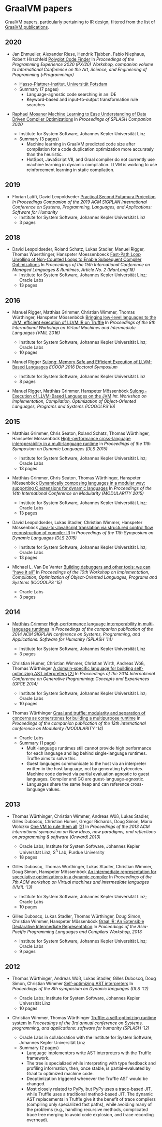 # GraalVM papers

GraalVM papers, particularly pertaining to IR design, filtered from the list of
[GraalVM publications](https://www.graalvm.org/community/publications/).

## 2020

- Jan Ehmueller, Alexander Riese, Hendrik Tjabben, Fabio Niephaus, Robert
  Hirschfeld [Polyglot Code Finder](https://doi.org/10.1145/3397537.3397559) In
  *Proceedings of the Programming Experience 2020 (PX/20) Workshop, companion
  volume to International Conference on the Art, Science, and Engineering of
  Programming (‹Programming›)*
  - [Hasso-Plattner-Institut, Universität Potsdam](https://hpi.de/)
  - Summary (7 pages)
    - Language-agnostic code searching in an IDE
    - Keyword-based and input-to-output transformation rule searches

- [Raphael Mosaner](https://ssw.jku.at/General/Staff/Mosaner/) [Machine Learning
  to Ease Understanding of Data Driven Compiler
  Optimizations](https://dl.acm.org/doi/10.1145/3426430.3429451) In *Proceedings
  of SPLASH Companion 2020*
  - Institute for System Software, Johannes Kepler Universität Linz
  - Summary (3 pages)
    - Machine learning in GraalVM predicted code size after compilation for a
      code duplication optimization more accurately than the heuristic.
    - HotSpot, JavaScript V8, and Graal compiler do not currently use machine
      learning in dynamic compilation. LLVM is working to use reinforcement
      learning in static compilation.

## 2019

- Florian Latifi, David Leopoldseder [Practical Second Futamura
  Projection](https://dl.acm.org/citation.cfm?id=3361077) *In Proceedings
  Companion of the 2019 ACM SIGPLAN International Conference on Systems,
  Programming, Languages, and Applications: Software for Humanity*
  - Institute for System Software, Johannes Kepler Universität Linz
  - 3 pages

## 2018

- David Leopoldseder, Roland Schatz, Lukas Stadler, Manuel Rigger, Thomas
  Wuerthinger, Hanspeter Moessenboeck [Fast-Path Loop Unrolling of Non-Counted
  Loops to Enable Subsequent Compiler
  Optimizations](https://dl.acm.org/citation.cfm?id=3237013) In *Proceedings of
  the 15th International Conference on Managed Languages & Runtimes, Article No.
  2 (ManLang’18)*
  - Institute for System Software, Johannes Kepler Universität Linz; Oracle Labs
  - 13 pages

## 2016

- Manuel Rigger, Matthias Grimmer, Christian Wimmer, Thomas Würthinger,
  Hanspeter Mössenböck [Bringing low-level languages to the JVM: efficient
  execution of LLVM IR on Truffle](https://doi.org/10.1145/2998415.2998416) In
  *Proceedings of the 8th International Workshop on Virtual Machines and
  Intermediate Languages (VMIL 2016)*
  - Institute for System Software, Johannes Kepler Universität Linz; Oracle Labs
  - 10 pages

- Manuel Rigger [Sulong: Memory Safe and Efficient Execution of LLVM-Based
  Languages](http://ssw.jku.at/General/Staff/ManuelRigger/ECOOP16-DS.pdf) *ECOOP
  2016 Doctoral Symposium*
  - Institute for System Software, Johannes Kepler Universität Linz
  - 8 pages

- Manuel Rigger, Matthias Grimmer, Hanspeter Mössenböck [Sulong - Execution of
  LLVM-Based Languages on the
  JVM](http://2016.ecoop.org/event/icooolps-2016-sulong-execution-of-llvm-based-languages-on-the-jvm)
  *Int. Workshop on Implementation, Compilation, Optimization of Object-Oriented
  Languages, Programs and Systems (ICOOOLPS’16)*

## 2015

- Matthias Grimmer, Chris Seaton, Roland Schatz, Thomas Würthinger, Hanspeter
  Mössenböck [High-performance cross-language interoperability in a
  multi-language runtime](http://dx.doi.org/10.1145/2936313.2816714) In
  *Proceedings of the 11th Symposium on Dynamic Languages (DLS 2015)*
  - Institute for System Software, Johannes Kepler Universität Linz; Oracle Labs
  - 13 pages

- Matthias Grimmer, Chris Seaton, Thomas Würthinger, Hanspeter Mössenböck
  [Dynamically composing languages in a modular way: supporting C extensions for
  dynamic languages](http://dx.doi.org/10.1145/2724525.2728790) In *Proceedings
  of the 14th International Conference on Modularity (MODULARITY 2015)*
  - Institute for System Software, Johannes Kepler Universität Linz; Oracle Labs
  - 13 pages

- David Leopoldseder, Lukas Stadler, Christian Wimmer, Hanspeter Mössenböck
  [Java-to-JavaScript translation via structured control flow reconstruction of
  compiler IR](http://dx.doi.org/10.1145/2816707.2816715) In *Proceedings of the
  11th Symposium on Dynamic Languages (DLS 2015)*
  - Institute for System Software, Johannes Kepler Universität Linz; Oracle Labs
  - 13 pages

- Michael L. Van De Vanter [Building debuggers and other tools: we can “have it
  all”](http://dx.doi.org/10.1145/2843915.2843917) In *Proceedings of the 10th
  Workshop on Implementation, Compilation, Optimization of Object-Oriented
  Languages, Programs and Systems (ICOOOLPS ‘15)*
  - Oracle Labs
  - 3 pages

## 2014

- [Matthias Grimmer](https://ssw.jku.at/General/Staff/Grimmer/)
  [High-performance language interoperability in multi-language
  runtimes](http://dx.doi.org/10.1145/2660252.2660256) In *Proceedings of the
  companion publication of the 2014 ACM SIGPLAN conference on Systems,
  Programming, and Applications: Software for Humanity (SPLASH ‘14)*
  - Institute for System Software, Johannes Kepler Universität Linz
  - 3 pages

- Christian Humer, Christian Wimmer, Christian Wirth, Andreas Wöß, Thomas
  Würthinger [A domain-specific language for building self-optimizing AST
  interpreters](http://dx.doi.org/10.1145/2658761.2658776)
  [[2]](http://lafo.ssw.uni-linz.ac.at/papers/2014_GPCE_TruffleDSL.pdf) In
  *Proceedings of the 2014 International Conference on Generative Programming:
  Concepts and Experiences (GPCE 2014)*
  - Institute for System Software, Johannes Kepler Universität Linz; Oracle Labs
  - 10 pages

- Thomas Würthinger [Graal and truffle: modularity and separation of concerns as
  cornerstones for building a multipurpose
  runtime](http://dx.doi.org/10.1145/2584469.2584663) In *Proceedings of the
  companion publication of the 13th international conference on Modularity
  (MODULARITY ‘14)*
  - Oracle Labs
  - Summary (1 page)
    - Multi-language runtimes still cannot provide high performance for each
      language and lag behind single-language runtimes. Truffle aims to solve
      this.
    - Guest languages communicate to the host via an interpreter written in the
      host language, not by generating bytecodes. Machine code derived via
      partial evaluation agnostic to guest languages. Compiler and GC are
      guest-language-agnostic.
    - Languages share the same heap and can reference cross-language values.

## 2013

- Thomas Würthinger, Christian Wimmer, Andreas Wöß, Lukas Stadler, Gilles
  Duboscq, Christian Humer, Gregor Richards, Doug Simon, Mario Wolczko [One VM
  to rule them all](http://dx.doi.org/10.1145/2509578.2509581)
  [[2]](http://lafo.ssw.uni-linz.ac.at/papers/2013_Onward_OneVMToRuleThemAll.pdf)
  In *Proceedings of the 2013 ACM international symposium on New ideas, new
  paradigms, and reflections on programming & software (Onward! 2013)*
  - Oracle Labs; Institute for System Software, Johannes Kepler Universität
    Linz; S<sup>3</sup> Lab, Purdue University
  - 18 pages

- Gilles Duboscq, Thomas Würthinger, Lukas Stadler, Christian Wimmer, Doug
  Simon, Hanspeter Mössenböck [An intermediate representation for speculative
  optimizations in a dynamic
  compiler](http://dx.doi.org/10.1145/2542142.2542143) In *Proceedings of the
  7th ACM workshop on Virtual machines and intermediate languages (VMIL ‘13)*
  - Institute for System Software, Johannes Kepler Universität Linz; Oracle Labs
  - 10 pages

- Gilles Duboscq, Lukas Stadler, Thomas Würthinger, Doug Simon, Christian
  Wimmer, Hanspeter Mössenböck [Graal IR: An Extensible Declarative Intermediate
  Representation](http://ssw.jku.at/General/Staff/GD/APPLC-2013-paper_12.pdf) In
  *Proceedings of the Asia-Pacific Programming Languages and Compilers Workshop,
  2013*
  - Institute for System Software, Johannes Kepler Universität Linz; Oracle Labs
  - 9 pages

## 2012

- Thomas Würthinger, Andreas Wöß, Lukas Stadler, Gilles Duboscq, Doug Simon,
  Christian Wimmer [Self-optimizing AST
  interpreters](http://dl.acm.org/citation.cfm?doid=2384577.2384587) In
  *Proceedings of the 8th symposium on Dynamic languages (DLS ‘12)*
  - Oracle Labs; Institute for System Software, Johannes Kepler Universität Linz
  - 10 pages

- Christian Wimmer, Thomas Würthinger [Truffle: a self-optimizing runtime
  system](http://dx.doi.org/10.1145/2384716.2384723) In *Proceedings of the 3rd
  annual conference on Systems, programming, and applications: software for
  humanity (SPLASH ‘12)*
  - Oracle Labs in collaboration with the Institute for System Software,
    Johannes Kepler Universität Linz
  - Summary (2 pages)
    - Language implementors write AST interpreters with the Truffle framework.
    - The tree is specialized while interpreting with type feedback and
      profiling information, then, once stable, is partial-evaluated by Graal to
      optimized machine code.
    - Deoptimization triggered whenever the Truffle AST would be changed.
    - Most closely related to PyPy, but PyPy uses a trace-based JIT, while
      Truffle uses a traditional method-based JIT. The dynamic AST replacements
      in Truffle give it the benefit of trace compilers (compiling only
      specialized fast paths), while avoiding many of the problems (e.g.,
      handling recursive methods, complicated trace tree merging to avoid code
      explosion, and trace recording overhead).
